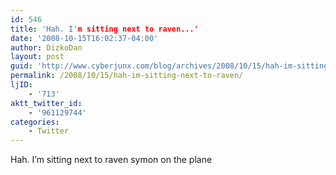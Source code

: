 ```yaml
---
id: 546
title: 'Hah. I'm sitting next to raven...'
date: '2008-10-15T16:02:37-04:00'
author: DizkoDan
layout: post
guid: 'http://www.cyberjunx.com/blog/archives/2008/10/15/hah-im-sitting-next-to-raven/'
permalink: /2008/10/15/hah-im-sitting-next-to-raven/
ljID:
    - '713'
aktt_twitter_id:
    - '961129744'
categories:
    - Twitter
---
```


Hah. I’m sitting next to raven symon on the plane